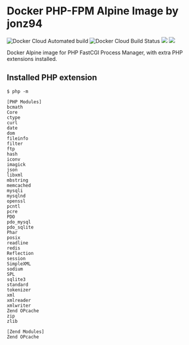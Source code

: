 # Docker PHP-FPM Alpine Image by jonz94

![Docker Cloud Automated build](https://img.shields.io/docker/cloud/automated/jonz94/php-fpm-alpine.svg)
![Docker Cloud Build Status](https://img.shields.io/docker/cloud/build/jonz94/php-fpm-alpine.svg)
[![](https://images.microbadger.com/badges/version/jonz94/php-fpm-alpine.svg)](https://microbadger.com/images/jonz94/php-fpm-alpine)
[![](https://images.microbadger.com/badges/image/jonz94/php-fpm-alpine.svg)](https://microbadger.com/images/jonz94/php-fpm-alpine)

Docker Alpine image for PHP FastCGI Process Manager, with extra PHP extensions installed.

## Installed PHP extension

```console
$ php -m

[PHP Modules]
bcmath
Core
ctype
curl
date
dom
fileinfo
filter
ftp
hash
iconv
imagick
json
libxml
mbstring
memcached
mysqli
mysqlnd
openssl
pcntl
pcre
PDO
pdo_mysql
pdo_sqlite
Phar
posix
readline
redis
Reflection
session
SimpleXML
sodium
SPL
sqlite3
standard
tokenizer
xml
xmlreader
xmlwriter
Zend OPcache
zip
zlib

[Zend Modules]
Zend OPcache
```
